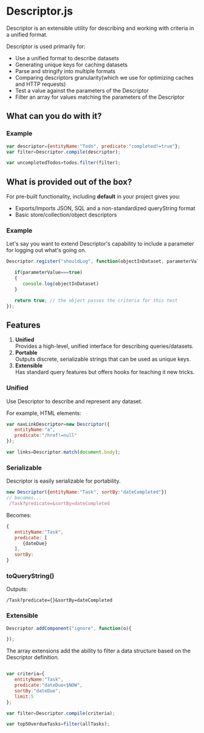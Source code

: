 # Descriptor.js
Descriptor is an extensible utility for describing and working with criteria in a unified format.

Descriptor is used primarily for:
- Use a unified format to describe datasets
- Generating unique keys for caching datasets
- Parse and stringify into multiple formats
- Comparing descriptors granularity(which we use for optimizing caches and HTTP requests)
- Test a value against the parameters of the Descriptor
- Filter an array for values matching the parameters of the Descriptor


## What can you do with it?

### Example
```javascript
var descriptor={entityName:"Todo", predicate:"completed!=true"};
var filter=Descriptor.compile(descriptor);

var uncompletedTodos=todos.filter(filter);
```

## What is provided out of the box?
For pre-built functionality, including **default** in your project gives you:

   - Exports/Imports JSON, SQL and a non-standardized queryString format
   - Basic store/collection/object descriptors

### Example
Let's say you want to extend Descriptor's capability to include a parameter for logging out what's going on.

```javascript
Descriptor.register("shouldLog", function(objectInDataset, parameterValue){

   if(parameterValue===true)
   {
      console.log(objectInDataset)
   }

   return true; // the object passes the criteria for this test
});
```

## Features

1. **Unified**  
Provides a high-level, unified interface for describing queries/datasets.
2. **Portable**  
Outputs discrete, serializable strings that can be used as unique keys.
3. **Extensible**  
Has standard query features but offers hooks for teaching it new tricks.

### Unified
Use Descriptor to describe and represent any dataset.

For example, HTML elements:

```javascript
var navLinkDescriptor=new Descriptor({
   entityName:"a",
   predicate:"/href!=null"
});

var links=Descriptor.match(document.body);
```


### Serializable
Descriptor is easily serializable for portability.

```javascript
new Descriptor({entityName:"Task", sortBy:"dateCompleted"})
// becomes...
 /Task?predicate=&sortBy=dateCompleted
```

Becomes:
```javascript
{
   entityName:"Task",
   predicate: [
      {dateDue}
   ],
   sortBy:
}
```

### toQueryString()

Outputs:

    /Task?predicate={}&sortBy=dateCompleted


### Extensible

```javascript
Descriptor.addComponent("ignore", function(o){

});
```


The array extensions add the ability to filter a data structure based on the Descriptor definition.

```javascript

var criteria={
   entityName:"Task",
   predicate:"dateDue<$NOW",
   sortBy:"dateDue",
   limit:5
};

var filter=Descriptor.compile(criteria);

var top5OverdueTasks=filter(allTasks);
```
